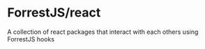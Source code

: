 # ForrestJS/react
A collection of react packages that interact with each others using ForrestJS hooks
